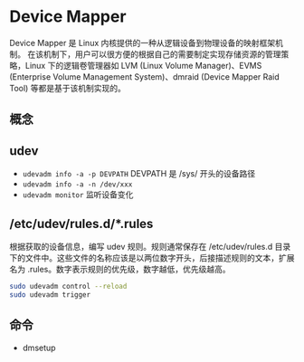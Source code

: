 # Device Mapper

Device Mapper 是 Linux 内核提供的一种从逻辑设备到物理设备的映射框架机制。
在该机制下，用户可以很方便的根据自己的需要制定实现存储资源的管理策略，Linux 下的逻辑卷管理器如 LVM (Linux Volume Manager)、EVMS (Enterprise Volume Management System)、dmraid (Device Mapper Raid Tool) 等都是基于该机制实现的。

## 概念

## udev

- `udevadm info -a -p DEVPATH` DEVPATH 是 /sys/ 开头的设备路径
- `udevadm info -a -n /dev/xxx`
- `udevadm monitor` 监听设备变化

## /etc/udev/rules.d/*.rules

根据获取的设备信息，编写 udev 规则。规则通常保存在 /etc/udev/rules.d 目录下的文件中。这些文件的名称应该是以两位数字开头，后接描述规则的文本，扩展名为 .rules。数字表示规则的优先级，数字越低，优先级越高。

```sh
sudo udevadm control --reload
sudo udevadm trigger
```

## 命令

- dmsetup
